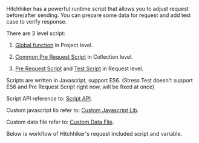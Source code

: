 Hitchhiker has a powerful runtime script that allows you to adjust request before/after sending. You can prepare some data for request and add test case to verify response.

There are 3 level script:

1. [Global function](Script/Global_Func.md) in Project level.

2. [Common Pre Request Script](Script/Common_Pre_Script.md) in Collection level.

3. [Pre Request Script](Script/Pre_Script.md) and [Test Script](Script/Test.md) in Request level.

Scripts are written in Javascript, support ES6. (Stress Test doesn't support ES6 and Pre Request Script right now, will be fixed at once)

Script API reference to: [Script API](API.md).

Custom javascript lib refer to: [Custom Javascript Lib](custom-javascript-lib.md).

Custom data file refer to: [Custom Data File](custom-data-file.md).

Below is workflow of Hitchhiker's request included script and variable.
